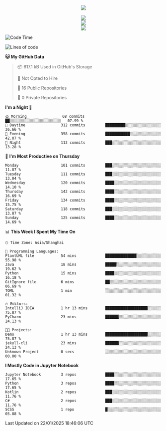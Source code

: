 <div align="center">
  <img src="https://readme-typing-svg.demolab.com?font=Zhi+Mang+Xing&size=40&pause=1000&color=000000&center=true&vCenter=true&lines=Baymax%E5%B0%8F%E6%8C%AF;Hello%20World"/><br/>
  <br/>
  <img src="https://skillicons.dev/icons?i=java,kotlin,python,c,cpp,html,css,javascript" /><br/>
  <img src="https://skillicons.dev/icons?i=spring,vue,pytorch,maven,gradle,mysql,sqlite,linux" /><br/>
  <img src="https://skillicons.dev/icons?i=idea,pycharm,webstorm,androidstudio,vscode,git,vim,md" /><br/>
</div>

<!--START_SECTION:waka-->
![Code Time](http://img.shields.io/badge/Code%20Time-515%20hrs%2017%20mins-blue)

![Lines of code](https://img.shields.io/badge/From%20Hello%20World%20I%27ve%20Written-6.0%20million%20lines%20of%20code-blue)

**🐱 My GitHub Data** 

> 📦 617.1 kB Used in GitHub's Storage 
 > 
> 🚫 Not Opted to Hire
 > 
> 📜 16 Public Repositories 
 > 
> 🔑 0 Private Repositories 
 > 
**I'm a Night 🦉** 

```text
🌞 Morning                68 commits          ██░░░░░░░░░░░░░░░░░░░░░░░   07.99 % 
🌆 Daytime                312 commits         █████████░░░░░░░░░░░░░░░░   36.66 % 
🌃 Evening                358 commits         ███████████░░░░░░░░░░░░░░   42.07 % 
🌙 Night                  113 commits         ███░░░░░░░░░░░░░░░░░░░░░░   13.28 % 
```
📅 **I'm Most Productive on Thursday** 

```text
Monday                   101 commits         ███░░░░░░░░░░░░░░░░░░░░░░   11.87 % 
Tuesday                  111 commits         ███░░░░░░░░░░░░░░░░░░░░░░   13.04 % 
Wednesday                120 commits         ████░░░░░░░░░░░░░░░░░░░░░   14.10 % 
Thursday                 142 commits         ████░░░░░░░░░░░░░░░░░░░░░   16.69 % 
Friday                   134 commits         ████░░░░░░░░░░░░░░░░░░░░░   15.75 % 
Saturday                 118 commits         ███░░░░░░░░░░░░░░░░░░░░░░   13.87 % 
Sunday                   125 commits         ████░░░░░░░░░░░░░░░░░░░░░   14.69 % 
```


📊 **This Week I Spent My Time On** 

```text
🕑︎ Time Zone: Asia/Shanghai

💬 Programming Languages: 
PlantUML file            54 mins             ██████████████░░░░░░░░░░░   55.98 % 
Java                     18 mins             █████░░░░░░░░░░░░░░░░░░░░   19.62 % 
Python                   15 mins             ████░░░░░░░░░░░░░░░░░░░░░   16.18 % 
GitIgnore file           6 mins              ██░░░░░░░░░░░░░░░░░░░░░░░   06.69 % 
TOML                     1 min               ░░░░░░░░░░░░░░░░░░░░░░░░░   01.32 % 

🔥 Editors: 
IntelliJ IDEA            1 hr 13 mins        ███████████████████░░░░░░   75.87 % 
PyCharm                  23 mins             ██████░░░░░░░░░░░░░░░░░░░   24.13 % 

🐱‍💻 Projects: 
Demo                     1 hr 13 mins        ███████████████████░░░░░░   75.87 % 
jekyll-cli               23 mins             ██████░░░░░░░░░░░░░░░░░░░   24.13 % 
Unknown Project          0 secs              ░░░░░░░░░░░░░░░░░░░░░░░░░   00.00 % 
```

**I Mostly Code in Jupyter Notebook** 

```text
Jupyter Notebook         3 repos             ████░░░░░░░░░░░░░░░░░░░░░   17.65 % 
Python                   3 repos             ████░░░░░░░░░░░░░░░░░░░░░   17.65 % 
Kotlin                   2 repos             ███░░░░░░░░░░░░░░░░░░░░░░   11.76 % 
C#                       2 repos             ███░░░░░░░░░░░░░░░░░░░░░░   11.76 % 
SCSS                     1 repo              █░░░░░░░░░░░░░░░░░░░░░░░░   05.88 % 
```




 Last Updated on 22/01/2025 18:46:06 UTC
<!--END_SECTION:waka-->





